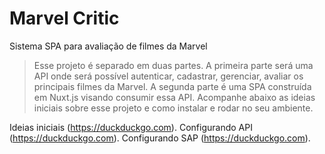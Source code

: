 # Marvel Critic
Sistema SPA para avaliação de filmes da Marvel


> Esse projeto é separado em duas partes. A primeira parte será uma API onde será possível autenticar, cadastrar, gerenciar, avaliar os principais filmes da Marvel. A segunda parte é uma SPA construída em Nuxt.js visando consumir essa API. Acompanhe abaixo as ideias iniciais sobre esse projeto e como instalar e rodar no seu ambiente.


Ideias iniciais (https://duckduckgo.com).
Configurando API (https://duckduckgo.com).
Configurando SAP (https://duckduckgo.com).
